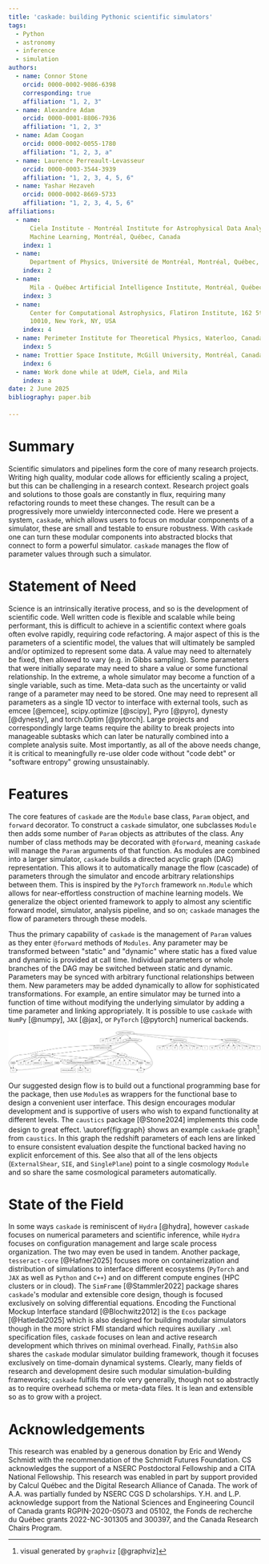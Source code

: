 ```yaml
---
title: 'caskade: building Pythonic scientific simulators'
tags:
  - Python
  - astronomy
  - inference
  - simulation
authors:
  - name: Connor Stone
    orcid: 0000-0002-9086-6398
    corresponding: true
    affiliation: "1, 2, 3"
  - name: Alexandre Adam
    orcid: 0000-0001-8806-7936
    affiliation: "1, 2, 3"
  - name: Adam Coogan
    orcid: 0000-0002-0055-1780
    affiliation: "1, 2, 3, a"
  - name: Laurence Perreault-Levasseur
    orcid: 0000-0003-3544-3939
    affiliation: "1, 2, 3, 4, 5, 6"
  - name: Yashar Hezaveh
    orcid: 0000-0002-8669-5733
    affiliation: "1, 2, 3, 4, 5, 6"
affiliations:
  - name:
      Ciela Institute - Montréal Institute for Astrophysical Data Analysis and
      Machine Learning, Montréal, Québec, Canada
    index: 1
  - name:
      Department of Physics, Université de Montréal, Montréal, Québec, Canada
    index: 2
  - name:
      Mila - Québec Artificial Intelligence Institute, Montréal, Québec, Canada
    index: 3
  - name:
      Center for Computational Astrophysics, Flatiron Institute, 162 5th Avenue,
      10010, New York, NY, USA
    index: 4
  - name: Perimeter Institute for Theoretical Physics, Waterloo, Canada
    index: 5
  - name: Trottier Space Institute, McGill University, Montréal, Canada
    index: 6
  - name: Work done while at UdeM, Ciela, and Mila
    index: a
date: 2 June 2025
bibliography: paper.bib

---
```


# Summary

Scientific simulators and pipelines form the core of many research projects.
Writing high quality, modular code allows for efficiently scaling a project, but
this can be challenging in a research context. Research project goals and
solutions to those goals are constantly in flux, requiring many refactoring
rounds to meet these changes. The result can be a progressively more unwieldy
interconnected code. Here we present a system, `caskade`, which allows users to
focus on modular components of a simulator, these are small and testable to
ensure robustness. With `caskade` one can turn these modular components into
abstracted blocks that connect to form a powerful simulator. `caskade` manages
the flow of parameter values through such a simulator. 

# Statement of Need

Science is an intrinsically iterative process, and so is the development of
scientific code. Well written code is flexible and scalable while being
performant, this is difficult to achieve in a scientific context where goals
often evolve rapidly, requiring code refactoring. A major aspect of this is the
parameters of a scientific model, the values that will ultimately be sampled
and/or optimized to represent some data. A value may need to alternately be
fixed, then allowed to vary (e.g. in Gibbs sampling). Some parameters that were
initially separate may need to share a value or some functional relationship. In
the extreme, a whole simulator may become a function of a single variable, such
as time. Meta-data such as the uncertainty or valid range of a parameter may
need to be stored. One may need to represent all parameters as a single 1D
vector to interface with external tools, such as emcee [@emcee], scipy.optimize
[@scipy], Pyro [@pyro], dynesty [@dynesty], and torch.Optim [@pytorch]. Large
projects and correspondingly large teams require the ability to break projects
into manageable subtasks which can later be naturally combined into a complete
analysis suite. Most importantly, as all of the above needs change, it is
critical to meaningfully re-use older code without "code debt" or "software
entropy" growing unsustainably.

# Features

The core features of `caskade` are the `Module` base class, `Param` object, and
`forward` decorator. To construct a `caskade` simulator, one subclasses `Module`
then adds some number of `Param` objects as attributes of the class. Any number
of class methods may be decorated with `@forward`, meaning `caskade` will manage
the `Param` arguments of that function. As modules are combined into a larger
simulator, `caskade` builds a directed acyclic graph (DAG) representation. This
allows it to automatically manage the flow (cascade) of parameters through the
simulator and encode arbitrary relationships between them. This is inspired by
the `PyTorch` framework `nn.Module` which allows for near-effortless
construction of machine learning models. We generalize the object oriented
framework to apply to almost any scientific forward model, simulator, analysis
pipeline, and so on; `caskade` manages the flow of parameters through these
models.

Thus the primary capability of `caskade` is the management of `Param` values as
they enter `@forward` methods of `Modules`. Any parameter may be transformed
between "static" and "dynamic" where static has a fixed value and dynamic is
provided at call time. Individual parameters or whole branches of the DAG may be
switched between static and dynamic. Parameters may be synced with arbitrary
functional relationships between them. New parameters may be added dynamically
to allow for sophisticated transformations. For example, an entire simulator may
be turned into a function of time without modifying the underlying simulator by
adding a time parameter and linking appropriately. It is possible to use
`caskade` with `NumPy` [@numpy], `JAX` [@jax], or `PyTorch` [@pytorch] numerical
backends.

![Example `caskade` DAG representation of a gravitational lensing simulator. Ovals represent Modules, boxes represent parameters, arrow boxes represent parameters which are functionally dependent on another parameter, and thin arrows show the direction of the graph flow for parameters passed at the top level.\label{fig:graph}](media/model_graph.png)

Our suggested design flow is to build out a functional programming base for the
package, then use `Module`s as wrappers for the functional base to design a
convenient user interface. This design encourages modular development and is
supportive of users who wish to expand functionality at different levels. The
`caustics` package [@Stone2024] implements this code design to great effect.
\autoref{fig:graph} shows an example `caskade` graph[^1] from `caustics`. In
this graph the redshift parameters of each lens are linked to ensure consistent
evaluation despite the functional backed having no explicit enforcement of this.
See also that all of the lens objects (`ExternalShear`, `SIE`, and
`SinglePlane`) point to a single cosmology `Module` and so share the same
cosmological parameters automatically.

[^1]: visual generated by `graphviz` [@graphviz]

# State of the Field

In some ways `caskade` is reminiscent of `Hydra` [@hydra], however `caskade`
focuses on numerical parameters and scientific inference, while `Hydra` focuses
on configuration management and large scale process organization. The two may
even be used in tandem. Another package, `tesseract-core` [@Hafner2025] focuses
more on containerization and distribution of simulations to interface different
ecosystems (`PyTorch` and `JAX` as well as `Python` and `C++`) and on different
compute engines (HPC clusters or in cloud). The `SimFrame` [@Stammler2022]
package shares `caskade`'s modular and extensible core design, though is focused
exclusively on solving differential equations. Encoding the Functional Mockup
Interface standard [@Blochwitz2012] is the `Ecos` package [@Hatledal2025] which
is also designed for building modular simulators though in the more strict FMI
standard which requires auxiliary `.xml` specification files, `caskade` focuses
on lean and active research development which thrives on minimal overhead.
Finally, `PathSim` also shares the `caskade` modular simulator building
framework, though it focuses exclusively on time-domain dynamical systems.
Clearly, many fields of research and development desire such modular
simulation-building frameworks; `caskade` fulfills the role very generally,
though not so abstractly as to require overhead schema or meta-data files. It is
lean and extensible so as to grow with a project.


# Acknowledgements

This research was enabled by a generous donation by Eric and Wendy Schmidt with
the recommendation of the Schmidt Futures Foundation. CS acknowledges the
support of a NSERC Postdoctoral Fellowship and a CITA National Fellowship. This
research was enabled in part by support provided by Calcul Québec and the
Digital Research Alliance of Canada. The work of A.A. was partially funded by
NSERC CGS D scholarships. Y.H. and L.P. acknowledge support from the National
Sciences and Engineering Council of Canada grants RGPIN-2020-05073 and 05102,
the Fonds de recherche du Québec grants 2022-NC-301305 and 300397, and the
Canada Research Chairs Program. 
